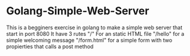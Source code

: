 # Golang-Simple-Web-Server
This is a begginers exercise in golang to make a simple web server that start in port 8080 
It have 3 rutes 
"/" For an static HTML file 
"/hello" for a simple welcoming message 
"/form.html" for a simple form with two propierties that calls a post method
